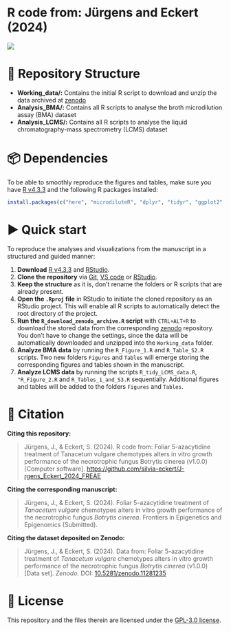 
<!-- README.md is generated from README.Rmd. Please edit that file -->

# R code from: Jürgens and Eckert (2024)

![](https://img.shields.io/badge/repo%20status-active-blue.svg)

# :open_file_folder: Repository Structure

- **Working_data/:** Contains the initial R script to download and unzip
  the data archived at [zenodo](https://zenodo.org/)
- **Analysis_BMA/:** Contains all R scripts to analyse the broth
  microdilution assay (BMA) dataset
- **Analysis_LCMS/:** Contains all R scripts to analyse the liquid
  chromatography-mass spectrometry (LCMS) dataset

# :package: Dependencies

To be able to smoothly reproduce the figures and tables, make sure you
have [R v4.3.3](https://cran.uni-muenster.de/index.html) and the
following R packages installed:

``` r
install.packages(c("here", "microdiluteR", "dplyr", "tidyr", "ggplot2", "ggpubr", "cowplot", "vegan", "reshape2"))
```

# :arrow_forward: Quick start

To reproduce the analyses and visualizations from the manuscript in a
structured and guided manner:

1.  **Download** [R v4.3.3](https://cran.uni-muenster.de/index.html) and
    [RStudio](https://posit.co/download/rstudio-desktop/).
2.  **Clone the repository** via
    [Git](https://docs.github.com/en/repositories/creating-and-managing-repositories/cloning-a-repository),
    [VS
    code](https://learn.microsoft.com/en-gb/azure/developer/javascript/how-to/with-visual-studio-code/clone-github-repository?tabs=activity-bar)
    or
    [RStudio](https://argoshare.is.ed.ac.uk/healthyr_book/clone-an-existing-github-project-to-new-rstudio-project.html).
3.  **Keep the structure** as it is, don’t rename the folders or R
    scripts that are already present.
4.  **Open the `.Rproj` file** in RStudio to initiate the cloned
    repository as an RStudio project. This will enable all R scripts to
    automatically detect the root directory of the project.
5.  **Run the `R_download_zenodo_archive.R` script** with `CTRL+ALT+R`
    to download the stored data from the corresponding
    [zenodo](https://zenodo.org/) repository. You don’t have to change
    the settings, since the data will be automatically downloaded and
    unzipped into the `Working_data` folder.
6.  **Analyze BMA data** by running the `R_Figure_1.R` and
    `R_Table_S2.R` scripts. Two new folders `Figures` and `Tables` will
    emerge storing the corresponding figures and tables shown in the
    manuscript.
7.  **Analyze LCMS data** by running the scripts `R_tidy_LCMS_data.R`,
    `"R_Figure_2.R` and `R_Tables_1_and_S3.R` sequentially. Additional
    figures and tables will be added to the folders `Figures` and
    `Tables`.

# :pushpin: Citation

**Citing this repository:**

> Jürgens, J., & Eckert, S. (2024). R code from: Foliar 5-azacytidine
> treatment of Tanacetum vulgare chemotypes alters in vitro growth
> performance of the necrotrophic fungus Botrytis cinerea (v1.0.0)
> \[Computer software\].
> <https://github.com/silvia-eckert/J-rgens_Eckert_2024_FREAE>

**Citing the corresponding manuscript:**

> Jürgens, J., & Eckert, S. (2024). Foliar 5-azacytidine treatment of
> *Tanacetum vulgare* chemotypes alters in vitro growth performance of
> the necrotrophic fungus *Botrytis cinerea*. Frontiers in Epigenetics
> and Epigenomics (Submitted).

**Citing the dataset deposited on Zenodo:**

> Jürgens, J., & Eckert, S. (2024). Data from: Foliar 5-azacytidine
> treatment of *Tanacetum vulgare* chemotypes alters in vitro growth
> performance of the necrotrophic fungus *Botrytis cinerea* (v1.0.0)
> \[Data set\]. *Zenodo*. DOI:
> [10.5281/zenodo.11281235](https://www.doi.org/10.5281/zenodo.11281235)

# :scroll: License

This repository and the files therein are licensed under the [GPL-3.0
license](https://www.gnu.org/licenses/gpl-3.0.html.en).
